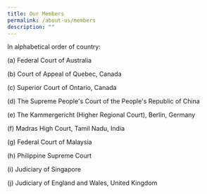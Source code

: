 ```yaml
---
title: Our Members
permalink: /about-us/members
description: ""
---
```



In alphabetical order of country:

(a)	Federal Court of Australia

(b)	Court of Appeal of Quebec, Canada 

(c)	Superior Court of Ontario, Canada 

(d)	The Supreme People's Court of the People's Republic of China

(e)	The Kammergericht (Higher Regional Court), Berlin, Germany

(f)	Madras High Court, Tamil Nadu, India

(g)	Federal Court of Malaysia

(h)	Philippine Supreme Court

(i)	Judiciary of Singapore

(j)	Judiciary of England and Wales, United Kingdom